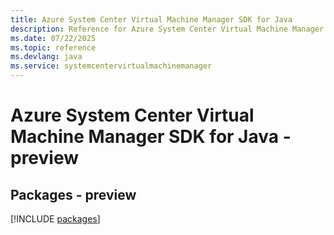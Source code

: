 ```yaml
---
title: Azure System Center Virtual Machine Manager SDK for Java
description: Reference for Azure System Center Virtual Machine Manager SDK for Java
ms.date: 07/22/2025
ms.topic: reference
ms.devlang: java
ms.service: systemcentervirtualmachinemanager
---
```

# Azure System Center Virtual Machine Manager SDK for Java - preview
## Packages - preview
[!INCLUDE [packages](system-center-virtual-machine-manager-index.md)]